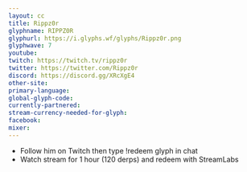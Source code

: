 ```yaml
---
layout: cc
title: Rippz0r
glyphname: RIPPZ0R
glyphurl: https://i.glyphs.wf/glyphs/Rippz0r.png
glyphwave: 7
youtube: 
twitch: https://twitch.tv/rippz0r
twitter: https://twitter.com/Rippz0r
discord: https://discord.gg/XRcXgE4
other-site: 
primary-language: 
global-glyph-code: 
currently-partnered: 
stream-currency-needed-for-glyph: 
facebook: 
mixer: 
---
```

* Follow him on Twitch then type !redeem glyph in chat
* Watch stream for 1 hour (120 derps) and redeem with StreamLabs
